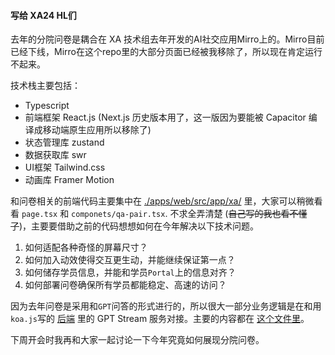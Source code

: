 #### 写给 XA24 HL们
去年的分院问卷是耦合在 XA 技术组去年开发的AI社交应用Mirro上的。Mirro目前已经下线，Mirro在这个repo里的大部分页面已经被我移除了，所以现在肯定运行不起来。

技术栈主要包括：
- Typescript
- 前端框架 React.js (Next.js 历史版本用了，这一版因为要能被 Capacitor 编译成移动端原生应用所以移除了)
- 状态管理库 zustand
- 数据获取库 swr
- UI框架 Tailwind.css
- 动画库 Framer Motion

和问卷相关的前端代码主要集中在 [./apps/web/src/app/xa/](./apps/web/src/app/xa/) 里，大家可以稍微看看 `page.tsx` 和 `componets/qa-pair.tsx`. 不求全弄清楚 (~~自己写的我也看不懂了~~)，主要要借助之前的代码想想如何在今年解决以下技术问题。

1. 如何适配各种奇怪的屏幕尺寸？
2. 如何加入动效使得交互更生动，并能继续保证第一点？
3. 如何储存学员信息，并能和学员`Portal`上的信息对齐？
4. 如何部署问卷确保所有学员都能稳定、高速的访问？

因为去年问卷是采用和`GPT`问答的形式进行的，所以很大一部分业务逻辑是在和用`koa.js`写的 [后端](https://github.com/zlxlty/XA2023HouseSurveyBackend) 里的 GPT Stream 服务对接。主要的内容都在 [这个文件里](https://github.com/zlxlty/XA2023HouseSurveyBackend/blob/main/src/controller/bot.ts)。

下周开会时我再和大家一起讨论一下今年究竟如何展现分院问卷。
